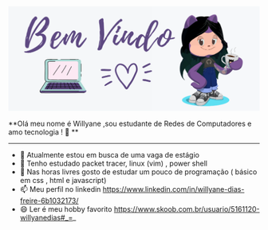 
![](https://github.com/WillyaneDF/WillyaneDF/blob/master/catme.png)


**Olá meu nome é Willyane ,sou estudante de Redes de Computadores e amo tecnologia ! 💜 ** 
 
____________________________________________________________________
- 🔭 Atualmente estou em busca de uma vaga de estágio 
- 🌱 Tenho estudado packet tracer, linux (vim) , power shell 
- 🤔 Nas horas livres gosto de estudar um pouco de programação ( básico em css , html e javascript)
- 📫 Meu perfil no linkedin https://www.linkedin.com/in/willyane-dias-freire-6b1032173/
- 😄 Ler é meu hobby favorito https://www.skoob.com.br/usuario/5161120-willyanedias#_=_




<!--
**WillyaneDF/WillyaneDF** is a ✨ _special_ ✨ repository because its `README.md` (this file) appears on your GitHub profile.

Here are some ideas to get you started:

- 🔭 I’m currently working on ...
- 🌱 I’m currently learning ...
- 👯 I’m looking to collaborate on ...
- 🤔 I’m looking for help with ...
- 💬 Ask me about ...
- 📫 How to reach me: ...
- 😄 Pronouns: ...
- ⚡ Fun fact: ...
-->
